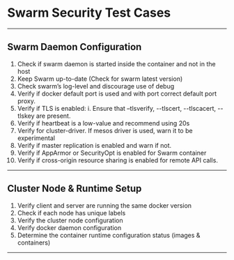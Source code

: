 # Swarm Security Test Cases

---
##	Swarm Daemon Configuration
  1.	Check if swarm daemon is started inside the container and not in the host
  2.	Keep Swarm up-to-date (Check for swarm latest version)
  3.	Check swarm’s log-level and discourage use of debug
  4.	Verify if docker default port is used and with port correct default port proxy.
  5.	Verify if TLS is enabled:
    i.	Ensure that –tlsverify, --tlscert, --tlscacert, --tlskey are present.
  6.	Verify if heartbeat is a low-value and recommend using 20s
  7.	Verify for cluster-driver. If mesos driver is used, warn it to be experimental
  8.	Verify if master replication is enabled and warn if not.
  9.	Verify if AppArmor or SecurityOpt is enabled for Swarm container
  10. Verify if cross-origin resource sharing is enabled for remote API
      calls.

---

## Cluster Node & Runtime Setup
  1.	Verify client and server are running the same docker version
  2.	Check if each node has unique labels
  3.  Verify the cluster node configuration
  4.  Verify docker daemon configuration
  5.  Determine the container runtime configuration status (images &
      containers)

---

